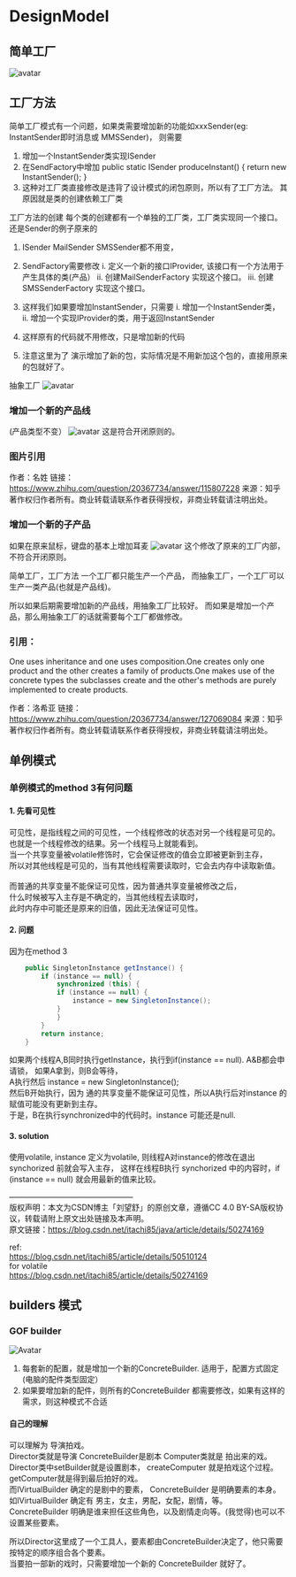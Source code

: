 # DesignModel

## 简单工厂
![avatar](https://pic1.zhimg.com/80/69ab924585b751cb9e7bc7b7f9f2179b_720w.jpg)

## 工厂方法
简单工厂模式有一个问题，如果类需要增加新的功能如xxxSender(eg: InstantSender即时消息或 MMSSender)，
则需要
1. 增加一个InstantSender类实现ISender
2. 在SendFactory中增加 public static ISender produceInstant() {
		return new InstantSender();
	}
3. 这种对工厂类直接修改是违背了设计模式的闭包原则，所以有了工厂方法。
其原因就是类的创建依赖工厂类

工厂方法的创建
每个类的创建都有一个单独的工厂类，工厂类实现同一个接口。
还是Sender的例子原来的
1. ISender MailSender SMSSender都不用变，
2. SendFactory需要修改
i. 定义一个新的接口IProvider, 该接口有一个方法用于产生具体的类(产品）
ii. 创建MailSenderFactory 实现这个接口。
iii. 创建 SMSSenderFactory 实现这个接口。

3. 这样我们如果要增加InstantSender，只需要
i. 增加一个InstantSender类，
ii. 增加一个实现IProvider的类，用于返回InstantSender

4. 这样原有的代码就不用修改，只是增加新的代码
5. 注意这里为了 演示增加了新的包，实际情况是不用新加这个包的，直接用原来的包就好了。

抽象工厂
![avatar](https://pic4.zhimg.com/80/ab2a90cfcc7a971b1e3127d1f531a486_720w.jpg)

### 增加一个新的产品线
(产品类型不变）
![avatar](https://pic1.zhimg.com/80/e8184a3c6b3463338d85c329004d7c64_720w.jpg)
这是符合开闭原则的。

### 图片引用
作者：名姓
链接：https://www.zhihu.com/question/20367734/answer/115807228
来源：知乎
著作权归作者所有。商业转载请联系作者获得授权，非商业转载请注明出处。

### 增加一个新的子产品
 如果在原来鼠标，键盘的基本上增加耳麦
![avatar](https://pic4.zhimg.com/80/0f20f50524336fa9634e19237ce0ec7e_720w.jpg)
这个修改了原来的工厂内部，不符合开闭原则。

简单工厂，工厂方法 一个工厂都只能生产一个产品，
而抽象工厂，一个工厂可以生产一类产品(也就是产品线)。

所以如果后期需要增加新的产品线，用抽象工厂比较好。
而如果是增加一个产品，那么用抽象工厂的话就需要每个工厂都做修改。

### 引用：
One uses inheritance and one uses composition.One
creates only one product and the other creates a family of products.One makes
use of the concrete types the subclasses create and the other's methods are
purely implemented to create products.

作者：洛希亚
链接：https://www.zhihu.com/question/20367734/answer/127069084
来源：知乎
著作权归作者所有。商业转载请联系作者获得授权，非商业转载请注明出处。


## 单例模式
### 单例模式的method 3有何问题<br>
#### 1. 先看可见性
可见性，是指线程之间的可见性，一个线程修改的状态对另一个线程是可见的。<br>
也就是一个线程修改的结果。另一个线程马上就能看到。 <br>
当一个共享变量被volatile修饰时，它会保证修改的值会立即被更新到主存，<br>所以对其他线程是可见的，当有其他线程需要读取时，它会去内存中读取新值。 <br><br>
而普通的共享变量不能保证可见性，因为普通共享变量被修改之后，<br>什么时候被写入主存是不确定的，当其他线程去读取时，<br>此时内存中可能还是原来的旧值，因此无法保证可见性。<br>


#### 2. 问题
因为在method 3 <br>

```java
	public SingletonInstance getInstance() {
		if (instance == null) {
			synchronized (this) {
			if (instance == null) {
				instance = new SingletonInstance();
			}
			}
		}
		return instance;
	}
```

如果两个线程A,B同时执行getInstance，执行到if(instance == null). A&B都会申请锁， 如果A拿到，则B会等待，<br>
A执行然后 instance = new SingletonInstance();<br>
然后B开始执行，因为 通的共享变量不能保证可见性，所以A执行后对instance 的赋值可能没有更新到主存。<br>
于是，B在执行synchronized中的代码时。instance 可能还是null.

#### 3. solution
使用volatile, instance 定义为volatile, 则线程A对instance的修改在退出 synchorized 前就会写入主存，
这样在线程B执行 synchorized 中的内容时，if (instance == null) 就会用最新的值来比较。

————————————————<br>
版权声明：本文为CSDN博主「刘望舒」的原创文章，遵循CC 4.0 BY-SA版权协议，转载请附上原文出处链接及本声明。<br>
原文链接：https://blog.csdn.net/itachi85/java/article/details/50274169<br>


ref:<br>
https://blog.csdn.net/itachi85/article/details/50510124<br>
for volatile<br>
https://blog.csdn.net/itachi85/article/details/50274169<br>


## builders 模式
### GOF builder
![Avatar](https://upload-images.jianshu.io/upload_images/3057657-0f6f6993abfb4283.png?imageMogr2/auto-orient/strip|imageView2/2/w/637)

1. 每套新的配置，就是增加一个新的ConcreteBuilder.
适用于，配置方式固定(电脑的配件类型固定）
2. 如果要增加新的配件，则所有的ConcreteBuilder 都需要修改，如果有这样的需求，则这种模式不合适

#### 自己的理解
可以理解为 导演拍戏。<br>
Director类就是导演 ConcreteBuilder是剧本 Computer类就是 拍出来的戏。<br>
Director类中setBuilder就是设置剧本， createComputer 就是拍戏这个过程。 getComputer就是得到最后拍好的戏。<br>
而IVirtualBuilder 确定的是剧中的要素， ConcreteBuilder 是明确要素的本身。<br>
如IVirtualBuilder 确定有 男主，女主，男配，女配，剧情，等。<br>
ConcreteBuilder 明确是谁来担任这些角色，以及剧情走向等。(我觉得)也可以不设置某些要素。<br>

所以Director这里成了一个工具人，要素都由ConcreteBuilder决定了，他只需要按特定的顺序组合各个要素。<br>
当要拍一部新的戏时，只需要增加一个新的 ConcreteBuilder 就好了。<br>


